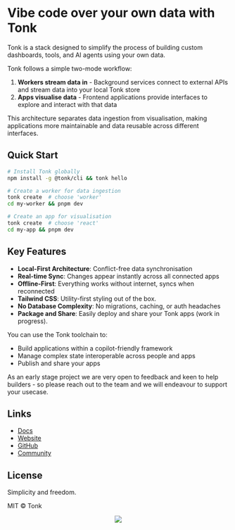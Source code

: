 # Vibe code over your own data with Tonk

Tonk is a stack designed to simplify the process of building custom dashboards, tools, and AI agents
using your own data.

Tonk follows a simple two-mode workflow:

1. **Workers stream data in** - Background services connect to external APIs and stream data into
   your local Tonk store
2. **Apps visualise data** - Frontend applications provide interfaces to explore and interact with
   that data

This architecture separates data ingestion from visualisation, making applications more maintainable
and data reusable across different interfaces.

## Quick Start

```bash
# Install Tonk globally
npm install -g @tonk/cli && tonk hello

# Create a worker for data ingestion
tonk create  # choose 'worker'
cd my-worker && pnpm dev

# Create an app for visualisation
tonk create  # choose 'react'
cd my-app && pnpm dev
```

## Key Features

- **Local-First Architecture**: Conflict-free data synchronisation
- **Real-time Sync**: Changes appear instantly across all connected apps
- **Offline-First**: Everything works without internet, syncs when reconnected
- **Tailwind CSS**: Utility-first styling out of the box.
- **No Database Complexity**: No migrations, caching, or auth headaches
- **Package and Share**: Easily deploy and share your Tonk apps (work in progress).

You can use the Tonk toolchain to:

- Build applications within a copilot-friendly framework
- Manage complex state interoperable across people and apps
- Publish and share your apps

As an early stage project we are very open to feedback and keen to help builders - so please reach
out to the team and we will endeavour to support your usecase.

## Links

- [Docs](https://tonk-labs.github.io/tonk/quickstart.html)
- [Website](https://tonk.xyz)
- [GitHub](https://github.com/tonk-labs/tonk)
- [Community](https://t.me/+9W-4wDR9RcM2NWZk)

## License

Simplicity and freedom.

MIT © Tonk

<p align="center">
  <img src="https://github.com/user-attachments/assets/43586bd7-189e-4f4f-8196-ebe006beb115" />
</p>
